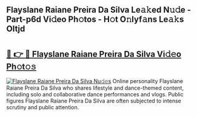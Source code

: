 ## Flayslane Raiane Preira Da Silva Le𝚊𝚔ed N𝚞𝚍e - Part-p6d Vi𝚍eo Ph𝚘tos - H𝚘t O𝚗lyf𝚊ns Le𝚊𝚔s OItjd

# <h2><a href="http://hf91ep.feru.top/?c=Flayslane+Raiane+Preira+Da+Silva">🔗 👉 🔴 Flayslane Raiane Preira Da Silva Vi𝚍𝚎o Ph𝚘t𝚘𝚜</a></h2>

[![Flayslane Raiane Preira Da Silva Nu𝚍𝚎s](https://i.imgur.com/0TWrTi3.gif)](http://hf91ep.feru.top/?c=Flayslane+Raiane+Preira+Da+Silva)
Online personality Flayslane Raiane Preira Da Silva who shares lifestyle and dance-themed content, including solo and collaborative dance performances and vlogs. Public figures Flayslane Raiane Preira Da Silva are often subjected to intense scrutiny and public attention. 
